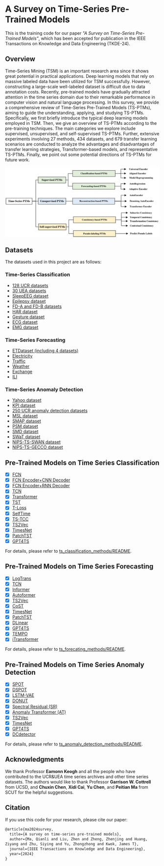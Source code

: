 # A Survey on Time-Series Pre-Trained Models

This is the training code for our paper *"A Survey on Time-Series Pre-Trained Models"*, which has been accepted for publication in the IEEE Transactions on Knowledge and Data Engineering (TKDE-24).

## Overview

Time-Series Mining (TSM) is an important research area since it shows great potential in practical applications. Deep learning models that rely on massive labeled data have been utilized for TSM successfully. However, constructing a large-scale well-labeled dataset is difficult due to data annotation costs. 
Recently, pre-trained models have gradually attracted attention in the time series domain due to their remarkable performance in computer vision and natural language processing. In this survey, we provide a comprehensive review of Time-Series Pre-Trained Models (TS-PTMs), aiming to guide the understanding, applying, and studying TS-PTMs. 
Specifically, we first briefly introduce the typical deep learning models employed in TSM. Then, we give an overview of TS-PTMs according to the pre-training techniques. The main categories we explore include supervised, unsupervised, and self-supervised TS-PTMs.
Further, extensive experiments involving  27 methods, 434 datasets, and 679 transfer learning scenarios are conducted to analyze the advantages and disadvantages of transfer learning strategies, Transformer-based models, and representative TS-PTMs. Finally, we point out some potential directions of TS-PTMs for future work.

<p align="center">
    <img src="pictures/framework.jpg" width="1000" align="center">
</p>


## Datasets
The datasets used in this project are as follows:
### Time-Series Classification
* [128 UCR datasets](https://www.cs.ucr.edu/~eamonn/time_series_data_2018/UCRArchive_2018.zip)
* [30 UEA datasets](http://www.timeseriesclassification.com/Downloads/Archives/Multivariate2018_arff.zip)
* [SleepEEG dataset](https://www.physionet.org/content/sleep-edfx/1.0.0/) 
* [Epilepsy dataset](https://repositori.upf.edu/handle/10230/42894) 
* [FD-A and FD-B datasets](https://mb.uni-paderborn.de/en/kat/main-research/datacenter/bearing-datacenter/data-sets-and-download) 
* [HAR dataset](https://archive.ics.uci.edu/ml/datasets/Human+Activity+Recognition+Using+Smartphones) 
* [Gesture dataset](http://www.timeseriesclassification.com/description.php?Dataset=UWaveGestureLibrary) 
* [ECG dataset](https://physionet.org/content/challenge-2017/1.0.0/) 
* [EMG dataset](https://physionet.org/content/emgdb/1.0.0/) 

### Time-Series Forecasting
* [ETDataset (including 4 datasets)](https://archive.ics.uci.edu/ml/datasets/ElectricityLoadDiagrams20112014)
* [Electricity](https://archive.ics.uci.edu/ml/datasets/ElectricityLoadDiagrams20112014)
* [Traffic](http://pems.dot.ca.gov)
* [Weather](https://www.bgc-jena.mpg.de/wetter)
* [Exchange](https://github.com/laiguokun/multivariate-time-series-data)
* [ILI](https://gis.cdc.gov/grasp/fluview/fluportaldashboard.html)

### Time-Series Anomaly Detection
* [Yahoo dataset](https://webscope.sandbox.yahoo.com/catalog.php?datatype=s&did=70) 
* [KPI dataset](http://test-10056879.file.myqcloud.com/10056879/test/20180524_78431960010324/KPI%E5%BC%82%E5%B8%B8%E6%A3%80%E6%B5%8B%E5%86%B3%E8%B5%9B%E6%95%B0%E6%8D%AE%E9%9B%86.zip)
* [250 UCR anomaly detection datasets](https://wu.renjie.im/research/anomaly-benchmarks-are-flawed/#ucr-time-series-anomaly-archiv) 
* [MSL dataset](https://github.com/khundman/telemanom) 
* [SMAP dataset](https://github.com/eBay/RANSynCoders) 
* [PSM dataset](https://github.com/khundman/telemanom) 
* [SMD dataset](https://github.com/NetManAIOps/OmniAnomaly) 
* [SWaT dataset](https://itrust.sutd.edu.sg/itrust-labs_datasets/dataset_info/#swat) 
* [NIPS-TS-SWAN dataset](https://github.com/datamllab/tods/tree/benchmark/benchmark) 
* [NIPS-TS-GECCO dataset](https://github.com/datamllab/tods/tree/benchmark/benchmark) 



## Pre-Trained Models on Time Series Classification
- [x] [FCN](https://github.com/cauchyturing/UCR_Time_Series_Classification_Deep_Learning_Baseline)
- [x] [FCN Encoder+CNN Decoder](https://github.com/qianlima-lab/time-series-ptms/blob/master/ts_classification_methods/model/tsm_model.py)
- [x] [FCN Encoder+RNN Decoder](https://github.com/qianlima-lab/time-series-ptms/blob/master/ts_classification_methods/model/tsm_model.py)
- [x] [TCN](https://github.com/White-Link/UnsupervisedScalableRepresentationLearningTimeSeries)
- [x] [Transformer](https://github.com/gzerveas/mvts_transformer)
- [x] [TST](https://github.com/gzerveas/mvts_transformer)
- [x] [T-Loss](https://github.com/White-Link/UnsupervisedScalableRepresentationLearningTimeSeries)
- [x] [SelfTime](https://github.com/haoyfan/SelfTime)
- [x] [TS-TCC](https://github.com/emadeldeen24/TS-TCC)
- [x] [TS2Vec](https://github.com/zhihanyue/ts2vec)
- [x] [TimesNet](https://github.com/thuml/TimesNet)
- [x] [PatchTST](https://github.com/yuqinie98/PatchTST)
- [x] [GPT4TS](https://github.com/DAMO-DI-ML/NeurIPS2023-One-Fits-All)

For details, please refer to [ts_classification_methods/README](https://github.com/qianlima-lab/time-series-ptms/blob/master/ts_classification_methods/README.md).

## Pre-Trained Models on Time Series Forecasting

- [x] [LogTrans](https://github.com/AIStream-Peelout/flow-forecast)
- [x] [TCN](https://github.com/locuslab/TCN)
- [x] [Informer](https://github.com/zhouhaoyi/Informer2020)
- [x] [Autoformer](https://github.com/thuml/autoformer)
- [x] [TS2Vec](https://github.com/zhihanyue/ts2vec)
- [x] [CoST](https://github.com/salesforce/CoST)
- [x] [TimesNet](https://github.com/thuml/TimesNet)
- [x] [PatchTST](https://github.com/yuqinie98/PatchTST)
- [x] [DLinear](https://github.com/vivva/DLinear)
- [x] [GPT4TS](https://github.com/DAMO-DI-ML/NeurIPS2023-One-Fits-All)
- [x] [TEMPO](https://github.com/DC-research/TEMPO)
- [x] [iTransformer](https://github.com/thuml/iTransformer)

For details, please refer to [ts_forecating_methods/README](https://github.com/qianlima-lab/transfer-to-transformer-tsm/blob/master/ts_forecasting_methods/README.md).

## Pre-Trained Models on Time Series Anomaly Detection

- [x] [SPOT](https://github.com/limjcst/ads-evt)
- [x] [DSPOT](https://github.com/limjcst/ads-evt)
- [x] [LSTM-VAE](https://github.com/SchindlerLiang/VAE-for-Anomaly-Detection)
- [x] [DONUT](https://github.com/NetManAIOps/donut)
- [x] [Spectral Residual (SR)](https://dl.acm.org/doi/10.1145/3292500.3330680)
- [x] [Anomaly Transformer (AT)](https://github.com/spencerbraun/anomaly_transformer_pytorch)
- [x] [TS2Vec](https://github.com/zhihanyue/ts2vec)
- [x] [TimesNet](https://github.com/thuml/TimesNet)
- [x] [GPT4TS](https://github.com/DAMO-DI-ML/NeurIPS2023-One-Fits-All)
- [x] [DCdetector](https://github.com/DAMO-DI-ML/KDD2023-DCdetector)

For details, please refer to [ts_anomaly_detection_methods/README](https://github.com/qianlima-lab/transfer-to-transformer-tsm/blob/master/ts_anomaly_detection_methods/README.md).

## Acknowledgments
We thank Professor **Eamonn Keogh** and all the people who have contributed to the UCR\&UEA time series archives and other time series datasets. The authors would like to thank 
Professor **Garrison W. Cottrell** from UCSD, and **Chuxin Chen**, **Xidi Cai**, **Yu Chen**, and **Peitian Ma** from SCUT for the helpful suggestions. 

## Citation
If you use this code for your research, please cite our paper:
```
@article{ma2024survey,
  title={A survey on time-series pre-trained models},
  author={Ma, Qianli and Liu, Zhen and Zheng, Zhenjing and Huang, Ziyang and Zhu, Siying and Yu, Zhongzhong and Kwok, James T},
  journal={IEEE Transactions on Knowledge and Data Engineering},
  year={2024}
}
```

